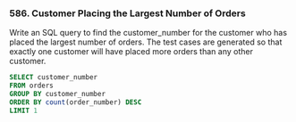 ### 586. Customer Placing the Largest Number of Orders
Write an SQL query to find the customer_number for the customer who has placed the largest number of orders.
The test cases are generated so that exactly one customer will have placed more orders than any other customer.

```sql
SELECT customer_number
FROM orders
GROUP BY customer_number
ORDER BY count(order_number) DESC
LIMIT 1
```
